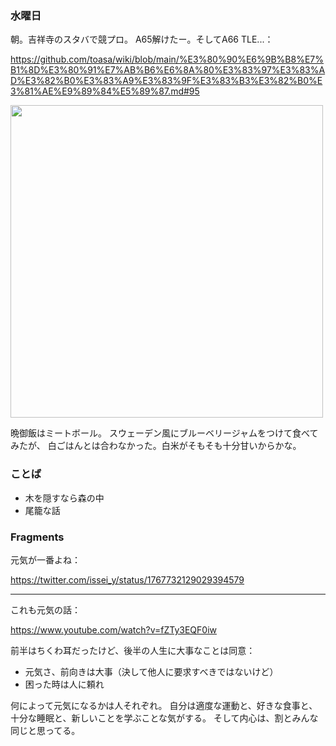 ### 水曜日

朝。吉祥寺のスタバで競プロ。
A65解けたー。そしてA66 TLE...：

https://github.com/toasa/wiki/blob/main/%E3%80%90%E6%9B%B8%E7%B1%8D%E3%80%91%E7%AB%B6%E6%8A%80%E3%83%97%E3%83%AD%E3%82%B0%E3%83%A9%E3%83%9F%E3%83%B3%E3%82%B0%E3%81%AE%E9%89%84%E5%89%87.md#95

<img src="https://i.imgur.com/sMBwV7F.jpg" width="500">

晩御飯はミートボール。
スウェーデン風にブルーベリージャムをつけて食べてみたが、
白ごはんとは合わなかった。白米がそもそも十分甘いからかな。

### ことば

- 木を隠すなら森の中
- 尾籠な話

### Fragments

元気が一番よね：

https://twitter.com/issei_y/status/1767732129029394579

---

これも元気の話：

https://www.youtube.com/watch?v=fZTy3EQF0iw

前半はちくわ耳だったけど、後半の人生に大事なことは同意：

- 元気さ、前向きは大事（決して他人に要求すべきではないけど）
- 困った時は人に頼れ

何によって元気になるかは人それぞれ。
自分は適度な運動と、好きな食事と、十分な睡眠と、新しいことを学ぶことな気がする。
そして内心は、割とみんな同じと思ってる。